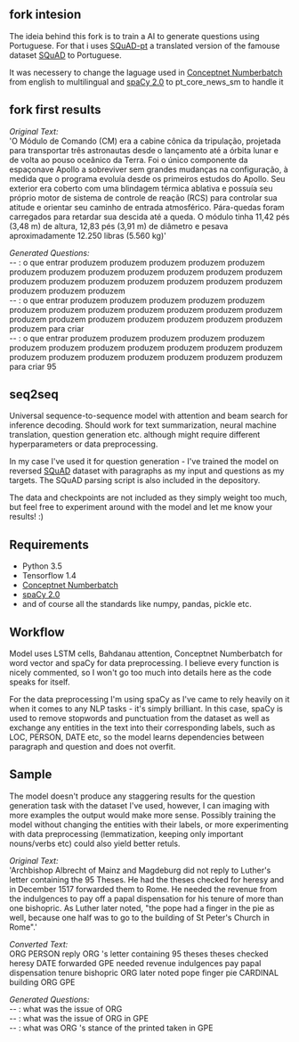 ## fork intesion

The ideia behind this fork is to train a AI to generate questions using Portuguese. For that i uses [SQuAD-pt](https://huggingface.co/datasets/squad_v1_pt) a translated version of the famouse dataset [SQuAD](https://rajpurkar.github.io/SQuAD-explorer/) to Portuguese.

It was necessery to change the laguage used in [Conceptnet Numberbatch](https://github.com/commonsense/conceptnet-numberbatch) from english to multilingual and [spaCy 2.0](https://spacy.io/) to pt_core_news_sm to handle it

## fork first results

<i>Original Text:</i>
<br>'O Módulo de Comando (CM) era a cabine cônica da tripulação, projetada para transportar três astronautas desde o lançamento até a órbita lunar e de volta ao pouso oceânico da Terra. Foi o único componente da espaçonave Apollo a sobreviver sem grandes mudanças na configuração, à medida que o programa evoluía desde os primeiros estudos do Apollo. Seu exterior era coberto com uma blindagem térmica ablativa e possuía seu próprio motor de sistema de controle de reação (RCS) para controlar sua atitude e orientar seu caminho de entrada atmosférico. Pára-quedas foram carregados para retardar sua descida até a queda. O módulo tinha 11,42 pés (3,48 m) de altura, 12,83 pés (3,91 m) de diâmetro e pesava aproximadamente 12.250 libras (5.560 kg)'

<i>Generated Questions:</i>
<br> -- : o que entrar produzem produzem produzem produzem produzem produzem produzem produzem produzem produzem produzem produzem produzem produzem produzem produzem produzem produzem produzem produzem produzem produzem
<br> -- : o que entrar produzem produzem produzem produzem produzem produzem produzem produzem produzem produzem produzem produzem produzem produzem produzem produzem produzem produzem produzem produzem para criar
<br> -- : o que entrar produzem produzem produzem produzem produzem produzem produzem produzem produzem produzem produzem produzem produzem produzem produzem produzem produzem produzem produzem para criar 95


## seq2seq

Universal sequence-to-sequence model with attention and beam search for inference decoding. Should work for text summarization, 
neural machine translation, question generation etc. although might require different hyperparameters or data preprocessing.

In my case I've used it for question generation - I've trained the model on reversed [SQuAD](https://rajpurkar.github.io/SQuAD-explorer/)
dataset with paragraphs as my input and questions as my targets. The SQuAD parsing script is also included in the depository. 

The data and checkpoints are not included as they simply weight too much, but feel free to experiment around with the model and let me know
your results! :) 

## Requirements

- Python 3.5
- Tensorflow 1.4
- [Conceptnet Numberbatch](https://github.com/commonsense/conceptnet-numberbatch)
- [spaCy 2.0](https://spacy.io/)
- and of course all the standards like numpy, pandas, pickle etc.

## Workflow

Model uses LSTM cells, Bahdanau attention, Conceptnet Numberbatch for word vector and spaCy for data preprocessing. I believe every function
is nicely commented, so I won't go too much into details here as the code speaks for itself.

For the data preprocessing I'm using spaCy as I've came to rely heavily on it when it comes to any NLP tasks - it's simply brilliant.
In this case, spaCy is used to remove stopwords and punctuation from the dataset as well as exchange any entities in the text into their 
corresponding labels, such as LOC, PERSON, DATE etc, so the model learns dependencies between paragraph and question and does not overfit.

## Sample

The model doesn't produce any staggering results for the question generation task with the dataset I've used, however, I can imaging with more examples the output would make more sense. Possibly training the model without changing the entities with their labels, or more experimenting with data preprocessing (lemmatization, keeping only important nouns/verbs etc) could also yield better retuls.

<i>Original Text:</i>
<br>'Archbishop Albrecht of Mainz and Magdeburg did not reply to Luther\'s letter containing the 95 Theses. He had the theses checked for heresy and in December 1517 forwarded them to Rome. He needed the revenue from the indulgences to pay off a papal dispensation for his tenure of more than one bishopric. As Luther later noted, "the pope had a finger in the pie as well, because one half was to go to the building of St Peter's Church in Rome".'

<i>Converted Text:</i>
<br>ORG PERSON reply ORG 's letter containing 95 theses theses checked heresy DATE forwarded GPE needed revenue indulgences pay papal dispensation tenure bishopric ORG later noted pope finger pie CARDINAL building ORG GPE

<i>Generated Questions:</i>
<br> -- : what was the issue of ORG <EOS>
<br> -- : what was the issue of ORG in GPE <EOS>
<br> -- : what was ORG 's stance of the printed taken in GPE <EOS>
